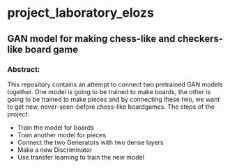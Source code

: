# project_laboratory_elozs

## GAN model for making chess-like and checkers-like board game

### Abstract:

This repository contains an attempt to connect two pretrained GAN models together. One model is going to be trained to make boards, the other is going to be trained to make pieces and by connecting these two, we want to get new, never-seen-before chess-like boardgames.
The steps of the project:
- Train the model for boards
- Train another model for pieces
- Connect the two Generators with two dense layers
- Make a new Discriminator
- Use transfer learning to train the new model

